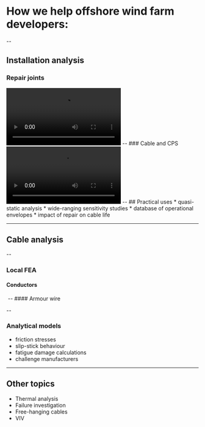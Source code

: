 # How we help offshore wind farm developers:
--
## Installation analysis
### Repair joints
<video controls autoplay>
    <source data-src="video/overboarding.webm" type="video/webm" />
</video>
--
### Cable and CPS
<video controls autoplay>
    <source data-src="video/cps_overboarding.webm" type="video/webm" />
</video>
--
## Practical uses
* quasi-static analysis
* wide-ranging sensitivity studies
* database of operational envelopes
* impact of repair on cable life

----
## Cable analysis
--
### Local FEA
#### Conductors
<img data-src="image/cable-stress.png">
--
#### Armour wire
<img data-src="image/cable-armour.png">

--
### Analytical models
* friction stresses
* slip-stick behaviour
* fatigue damage calculations
* challenge manufacturers

----
## Other topics
* Thermal analysis
* Failure investigation
* Free-hanging cables
* VIV
